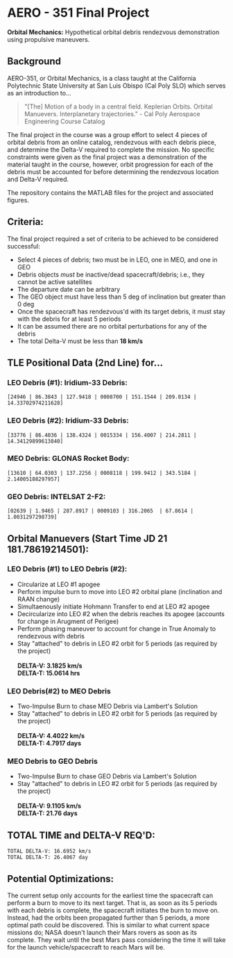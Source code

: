 # **AERO - 351 Final Project**
**Orbital Mechanics:** Hypothetical orbital debris rendezvous demonstration using propulsive maneuvers.

## **Background**
AERO-351, or Orbital Mechanics, is a class taught at the California Polytechnic State University at San Luis Obispo (Cal Poly SLO) which serves as an introduction to...
> "[The] Motion of a body in a central field. Keplerian Orbits. Orbital Manuevers. Interplanetary trajectories." - Cal Poly Aerospace Engineering Course Catalog

The final project in the course was a group effort to select 4 pieces of orbital debris from an online catalog, rendezvous with each debris piece, and determine the Delta-V required to complete the mission. No specific constraints were given as the final project was a demonstration of the material taught in the course, however, orbit progression for each of the debris must be accounted for before determining the rendezvous location and Delta-V required.

The repository contains the MATLAB files for the project and associated figures.

## **Criteria:**</br>
The final project required a set of criteria to be achieved to be considered successful:
* Select 4 pieces of debris; two must be in LEO, one in MEO, and one in GEO
* Debris objects *must* be inactive/dead spacecraft/debris; i.e., they cannot be active satellites
* The departure date can be arbitrary
* The GEO object must have less than 5 deg of inclination but greater than 0 deg
* Once the spacecraft has rendezvous'd with its target debris, it must stay with the debris for at least 5 periods
* It can be assumed there are no orbital perturbations for any of the debris
* The total Delta-V must be less than **18 km/s**

## **TLE Positional Data (2nd Line) for...**</br>
### **LEO Debris (#1): Iridium-33 Debris:**</br>
``[24946 | 86.3843 | 127.9418 | 0008700 | 151.1544 | 209.0134 | 14.33702974211628]``

### **LEO Debris (#2): Iridium-33 Debris:**</br>
``[33776 | 86.4036 | 138.4324 | 0015334 | 156.4007 | 214.2811 | 14.34129899613840]``

### **MEO Debris: GLONAS Rocket Body:**</br>
``[13610 | 64.0303 | 137.2256 | 0008118 | 199.9412 | 343.5184 | 2.14005188297957]``

### **GEO Debris: INTELSAT 2-F2:**</br>
``[02639 | 1.9465 | 287.8917 | 0009103 | 316.2065  | 67.8614 | 1.0031297298739]``


## **Orbital Manuevers (Start Time JD 21 181.78619214501):**</br>
### **LEO Debris (#1) to LEO Debris (#2):**</br>
* Circularize at LEO #1 apogee
* Perform impulse burn to move into LEO #2 orbital plane (inclination and RAAN change)
* Simultaenously initiate Hohmann Transfer to end at LEO #2 apogee
* Decircularize into LEO #2 when the debris reaches its apogee (accounts for change in Arugment of Perigee)
* Perform phasing maneuver to account for change in True Anomaly to rendezvous with debris
* Stay "attached" to debris in LEO #2 orbit for 5 periods (as required by the project)</br></br>
**DELTA-V: 3.1825 km/s**</br>
**DELTA-T: 15.0614 hrs**</br>
### **LEO Debris(#2) to MEO Debris </br>**

* Two-Impulse Burn to chase MEO Debris via Lambert's Solution
* Stay "attached" to debris in LEO #2 orbit for 5 periods (as required by the project)</br></br>
**DELTA-V: 4.4022 km/s**</br>
**DELTA-T: 4.7917 days**</br>
### **MEO Debris to GEO Debris </br>**

* Two-Impulse Burn to chase GEO Debris via Lambert's Solution
* Stay "attached" to debris in LEO #2 orbit for 5 periods (as required by the project)</br></br>
**DELTA-V: 9.1105 km/s**</br>
**DELTA-T: 21.76 days**</br>

## **TOTAL TIME and DELTA-V REQ'D:**
``TOTAL DELTA-V: 16.6952 km/s``</br>
``TOTAL DELTA-T: 26.4067 day``

## **Potential Optimizations:**
The current setup only accounts for the earliest time the spacecraft can perform a burn to move to its next target. That is, as soon as its 5 periods with each debris is complete, the spacecraft initiates the burn to move on. Instead, had the orbits been propagated further than 5 periods, a more optimal path could be discovered. This is similar to what current space missions do; NASA doesn't launch their Mars rovers as soon as its complete. They wait until the best Mars pass considering the time it will take for the launch vehicle/spacecraft to reach Mars will be.
